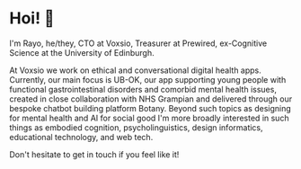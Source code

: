 # Hoi! 👋

I'm Rayo, he/they, CTO at Voxsio, Treasurer at Prewired, ex-Cognitive Science at the University of Edinburgh.

At Voxsio we work on ethical and conversational digital health apps. Currently, our main focus is UB-OK, our app supporting young people with functional gastrointestinal disorders and comorbid mental health issues, created in close collaboration with NHS Grampian and delivered through our bespoke chatbot building platform Botany. Beyond such topics as designing for mental health and AI for social good I'm more broadly interested in such things as embodied cognition, psycholinguistics, design informatics, educational technology, and web tech.

Don't hesitate to get in touch if you feel like it!
